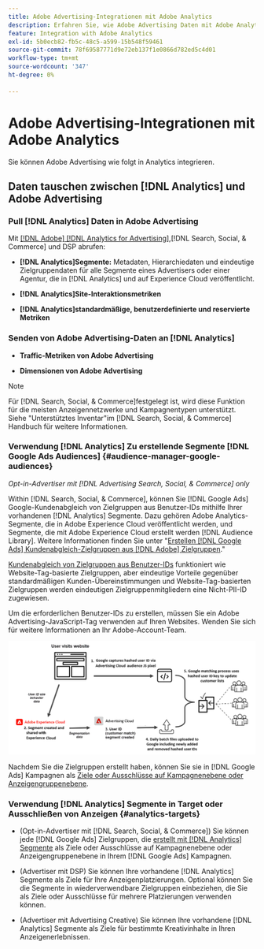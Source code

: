 ```yaml
---
title: Adobe Advertising-Integrationen mit Adobe Analytics
description: Erfahren Sie, wie Adobe Advertising Daten mit Adobe Analytics austauschen kann und wie Sie die Daten in Search, Social und Commerce verwenden können.
feature: Integration with Adobe Analytics
exl-id: 5b0ecb82-fb5c-48c5-a599-15b548f59461
source-git-commit: 78f69587771d9e72eb137f1e0866d782ed5c4d01
workflow-type: tm+mt
source-wordcount: '347'
ht-degree: 0%

---
```


# Adobe Advertising-Integrationen mit Adobe Analytics

Sie können Adobe Advertising wie folgt in Analytics integrieren.

## Daten tauschen zwischen [!DNL Analytics] und Adobe Advertising

### Pull [!DNL Analytics] Daten in Adobe Advertising

Mit [[!DNL Adobe] [!DNL Analytics for Advertising]](/help/integrations/analytics/overview.md),[!DNL Search, Social, & Commerce] und DSP abrufen:

* **[!DNL Analytics]Segmente:**  Metadaten, Hierarchiedaten und eindeutige Zielgruppendaten für alle Segmente eines Advertisers oder einer Agentur, die in [!DNL Analytics] und auf Experience Cloud veröffentlicht.

* **[!DNL Analytics]Site-Interaktionsmetriken**

* **[!DNL Analytics]standardmäßige, benutzerdefinierte und reservierte Metriken**

### Senden von Adobe Advertising-Daten an [!DNL Analytics]

* **Traffic-Metriken von Adobe Advertising**

* **Dimensionen von Adobe Advertising**

>[!NOTE]
>
>Für [!DNL Search, Social, & Commerce]festgelegt ist, wird diese Funktion für die meisten Anzeigennetzwerke und Kampagnentypen unterstützt. Siehe &quot;Unterstütztes Inventar&quot;im [!DNL Search, Social, & Commerce] Handbuch für weitere Informationen.<!-- add link when that's published in ExL -->

### Verwendung [!DNL Analytics] Zu erstellende Segmente [!DNL Google Ads Audiences] {#audience-manager-google-audiences}

*Opt-in-Advertiser mit [!DNL Advertising Search, Social, & Commerce] only*

<!-- Verify all -->

Within [!DNL Search, Social, & Commerce], können Sie [!DNL Google Ads] Google-Kundenabgleich von Zielgruppen aus Benutzer-IDs mithilfe Ihrer vorhandenen [!DNL Analytics] Segmente. Dazu gehören Adobe Analytics-Segmente, die in Adobe Experience Cloud veröffentlicht werden, und Segmente, die mit Adobe Experience Cloud erstellt werden [!DNL Audience Library]. Weitere Informationen finden Sie unter &quot;[Erstellen [!DNL Google Ads] Kundenabgleich-Zielgruppen aus [!DNL Adobe] Zielgruppen](/help/search-social-commerce/campaign-management/campaigns/google-audience-from-adobe-audience.md).&quot;

[Kundenabgleich von Zielgruppen aus Benutzer-IDs](https://support.google.com/google-ads/answer/9199250) funktioniert wie Website-Tag-basierte Zielgruppen, aber eindeutige Vorteile gegenüber standardmäßigen Kunden-Übereinstimmungen und Website-Tag-basierten Zielgruppen werden eindeutigen Zielgruppenmitgliedern eine Nicht-PII-ID zugewiesen.

Um die erforderlichen Benutzer-IDs zu erstellen, müssen Sie ein Adobe Advertising-JavaScript-Tag verwenden <!-- with a user ID parameter -->auf Ihren Websites. Wenden Sie sich für weitere Informationen an Ihr Adobe-Account-Team.

![Segmenterstellungsvorgang](/help/integrations/assets/ad_search_user_id_pic.png)

Nachdem Sie die Zielgruppen erstellt haben, können Sie sie in [!DNL Google Ads] Kampagnen als [Ziele oder Ausschlüsse auf Kampagnenebene oder Anzeigengruppenebene](#audience-manager-targets).

### Verwendung [!DNL Analytics] Segmente in Target oder Ausschließen von Anzeigen {#analytics-targets}

* (Opt-in-Advertiser mit [!DNL Search, Social, & Commerce]) Sie können jede [!DNL Google Ads] Zielgruppen, die [erstellt mit [!DNL Analytics] Segmente](#audience-manager-google-audiences) als Ziele oder Ausschlüsse auf Kampagnenebene oder Anzeigengruppenebene in Ihrem [!DNL Google Ads] Kampagnen.

* (Advertiser mit DSP) Sie können Ihre vorhandene [!DNL Analytics] Segmente als Ziele für Ihre Anzeigenplatzierungen. Optional können Sie die Segmente in wiederverwendbare Zielgruppen einbeziehen, die Sie als Ziele oder Ausschlüsse für mehrere Platzierungen verwenden können.

* (Advertiser mit Advertising Creative) Sie können Ihre vorhandene [!DNL Analytics] Segmente als Ziele für bestimmte Kreativinhalte in Ihren Anzeigenerlebnissen.
